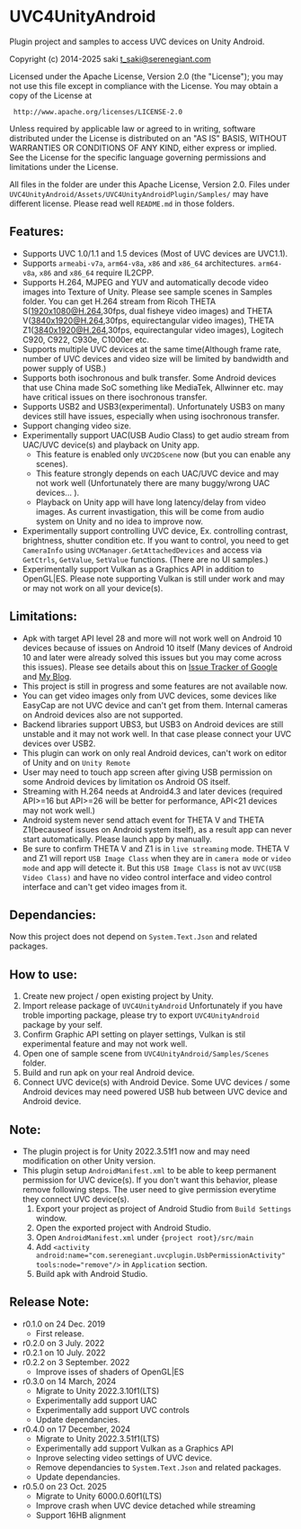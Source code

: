 # UVC4UnityAndroid


Plugin project and samples to access UVC devices on Unity Android.

Copyright (c) 2014-2025 saki t_saki@serenegiant.com

 Licensed under the Apache License, Version 2.0 (the "License");
 you may not use this file except in compliance with the License.
 You may obtain a copy of the License at

     http://www.apache.org/licenses/LICENSE-2.0

 Unless required by applicable law or agreed to in writing, software
 distributed under the License is distributed on an "AS IS" BASIS,
 WITHOUT WARRANTIES OR CONDITIONS OF ANY KIND, either express or implied.
 See the License for the specific language governing permissions and
 limitations under the License.

All files in the folder are under this Apache License, Version 2.0.
Files under `UVC4UnityAndroid/Assets/UVC4UnityAndroidPlugin/Samples/` may have different license. Please read well `README.md` in those folders.


## Features:

* Supports UVC 1.0/1.1 and 1.5 devices (Most of UVC devices are UVC1.1).
* Supports `armeabi-v7a`, `arm64-v8a`, `x86` and `x86_64` architectures.
  `arm64-v8a`, `x86` and `x86_64` require IL2CPP.
* Supports H.264, MJPEG and YUV and automatically decode video images into Texture of Unity. Please see sample scenes in Samples folder.
   You can get H.264 stream from Ricoh THETA S(1920x1080@H.264,30fps, dual fisheye video images) and THETA V(3840x1920@H.264,30fps, equirectangular video images), THETA Z1(3840x1920@H.264,30fps, equirectangular video images), Logitech C920, C922, C930e, C1000er etc.
* Supports multiple UVC devices at the same time(Although frame rate, number of UVC devices and video size will be limited by bandwidth and power supply of USB.)
* Supports both isochronous and bulk transfer.
  Some Android devices that use China made SoC something like MediaTek, Allwinner etc. may have critical issues on there isochronous transfer.
* Supports USB2 and USB3(experimental).
  Unfortunately USB3 on many devices still have issues, especially when using isochronous transfer.
* Support changing video size.
* Experimentally support UAC(USB Audio Class) to get audio stream from UAC/UVC device(s) and playback on Unity app.
  * This feature is enabled only `UVC2DScene` now (but you can enable any scenes).
  * This feature strongly depends on each UAC/UVC device and may not work well (Unfortunately there are many buggy/wrong UAC devices... ).
  * Playback on Unity app will have long latency/delay from video images. As current invastigation, this will be come from audio system on Unity and no idea to improve now.
* Experimentally support controlling UVC device, Ex. controlling contrast, brightness, shutter condition etc.
  If you want to control, you need to get `CameraInfo` using `UVCManager.GetAttachedDevices` and access via `GetCtrls`, `GetValue`, `SetValue` functions. (There are no UI samples.)
* Experimentally support Vulkan as a Graphics API in addition to OpenGL|ES. Please note supporting Vulkan is still under work and may or may not work on all your device(s).

## Limitations:

* Apk with target API level 28 and more will not work well on Android 10 devices because of issues on Android 10 itself (Many devices of Android 10 and later were already solved this issues but you may come across this issues).
  Please see details about this on [Issue Tracker of Google](https://issuetracker.google.com/issues/145082934) and [My Blog](https://serenegiant.com/blog/?p=3696).
* This project is still in progress and some features are not available now.
* You can get video images only from UVC devices, some devices like EasyCap are not UVC device and can't get from them. Internal cameras on Android devices also are not supported.
* Backend libraries support UBS3, but USB3 on Android devices are still unstable and it may not work well. In that case please connect your UVC devices over USB2.
* This plugin can work on only real Android devices, can't work on editor of Unity and on `Unity Remote`
* User may need to touch app screen after giving USB permission on some Android devices by limitation os Android OS itself.
* Streaming with H.264 needs at Android4.3 and later devices (required API>=16 but API>=26 will be better for performance, API<21 devices may not work well.)
* Android system never send attach event for THETA V and THETA Z1(becauseof issues on Android system itself), as a result app can never start automatically. Please launch app by manually.
* Be sure to confirm THETA V and Z1 is in `live streaming` mode. THETA V and Z1 will report `USB Image Class` when they are in `camera mode` or `video mode` and app will detecte it. But this `USB Image Class` is not av `UVC(USB Video Class)` and have no video control interface and video control interface and can't get video images from it.

## Dependancies:

Now this project does not depend on `System.Text.Json` and related packages.

## How to use:

1. Create new project / open existing project by Unity.
2. Import release package of `UVC4UnityAndroid`
   Unfortunately if you have troble importing package, please try to export `UVC4UnityAndroid` package by your self.
3. Confirm Graphic API setting on player settings, Vulkan is stil experimental feature and may not work well.
4. Open one of sample scene from `UVC4UnityAndroid/Samples/Scenes` folder.
5. Build and run apk on your real Android device.
6. Connect UVC device(s) with Android Device. Some UVC devices / some Android devices may need powered USB hub between UVC device and Android device.

## Note:

* The plugin project is for Unity 2022.3.51f1 now and may need modification on other Unity version.
* This plugin setup `AndroidManifest.xml` to be able to keep permanent permission for UVC device(s).
   If you don't want this behavior, please remove following steps. The user need to give permission everytime they connect UVC device(s).
   1. Export your project as project of Android Studio from `Build Settings` window.
   2. Open the exported project with Android Studio.
   3. Open `AndroidManifest.xml` under `{project root}/src/main`
   4. Add `<activity android:name="com.serenegiant.uvcplugin.UsbPermissionActivity" tools:node="remove"/>` in `Application` section.
   5. Build apk with Android Studio.

## Release Note:

* r0.1.0 on 24 Dec. 2019
   * First release.
* r0.2.0 on 3 July. 2022
* r0.2.1 on 10 July. 2022
* r0.2.2 on 3 September. 2022
   * Improve isses of shaders of OpenGL|ES
* r0.3.0 on 14 March, 2024
   * Migrate to Unity 2022.3.10f1(LTS)
   * Experimentally add support UAC
   * Experimentally add support UVC controls
   * Update dependancies.
* r0.4.0 on 17 December, 2024
   * Migrate to Unity 2022.3.51f1(LTS)
   * Experimentally add support Vulkan as a Graphics API
   * Inprove selecting video settings of UVC device.
   * Remove dependancies to `System.Text.Json` and related packages.
   * Update dependancies.
* r0.5.0 on 23 Oct. 2025
   * Migrate to Unity 6000.0.60f1(LTS)
   * Improve crash when UVC device detached while streaming
   * Support 16HB alignment

